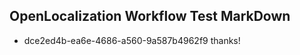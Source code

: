## OpenLocalization Workflow Test MarkDown
* dce2ed4b-ea6e-4686-a560-9a587b4962f9 
thanks!<!--HONumber=Mar16_HO2-->
